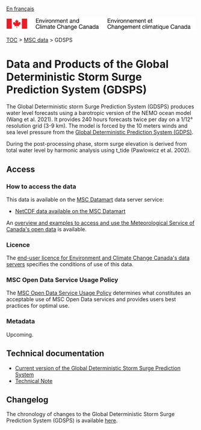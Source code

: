[En français](readme_gdsps_fr.md)

![ECCC logo](../../img_eccc-logo.png)

[TOC](../../readme_en.md) > [MSC data](../readme_en.md) > GDSPS

# Data and Products of the Global Deterministic Storm Surge Prediction System (GDSPS)

The Global Deterministic storm Surge Prediction System (GDSPS) produces water level forecasts using a barotropic version of the NEMO ocean model (Wang et al. 2021). It provides 240 hours forecasts twice per day on a 1/12° resolution grid (3-9 km). The model is forced by the 10 meters winds and sea level pressure from the [Global Deterministic Prediction System (GDPS)](../nwp_gdps/readme_gdps_en.md).

During the post-processing phase, storm surge elevation is derived from total water level by harmonic analysis using t_tide (Pawlowicz et al. 2002).

## Access

### How to access the data

This data is available on the [MSC Datamart](../../msc-datamart/readme_en.md) data server service:

* [NetCDF data available on the MSC Datamart](readme_gdsps-datamart_en.md)

An [overview and examples to access and use the Meteorological Service of Canada's open data](../../usage/readme_en.md) is available.

### Licence

The [end-user licence for Environment and Climate Change Canada's data servers](../../licence/readme_en.md) specifies the conditions of use of this data.

### MSC Open Data Service Usage Policy

The [MSC Open Data Service Usage Policy](../../usage-policy/readme_en.md) determines what constitutes an acceptable use of MSC Open Data services and provides users best practices for optimal use.

### Metadata

Upcoming.

## Technical documentation

* [Current version of the Global Deterministic Storm Surge Prediction System](https://collaboration.cmc.ec.gc.ca/cmc/CMOI/product_guide/docs/tech_specifications/tech_specifications_GDSPS_e.pdf)
* [Technical Note](https://collaboration.cmc.ec.gc.ca/cmc/CMOI/product_guide/docs/tech_notes/technote_gdsps_e.pdf)

## Changelog

The chronology of changes to the Global Deterministic Storm Surge Prediction System (GDSPS) is available [here](changelog_gdsps_en.md).
